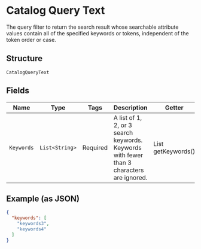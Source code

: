 
# Catalog Query Text

The query filter to return the search result whose searchable attribute values contain all of the specified keywords or tokens, independent of the token order or case.

## Structure

`CatalogQueryText`

## Fields

| Name | Type | Tags | Description | Getter |
|  --- | --- | --- | --- | --- |
| `Keywords` | `List<String>` | Required | A list of 1, 2, or 3 search keywords. Keywords with fewer than 3 characters are ignored. | List<String> getKeywords() |

## Example (as JSON)

```json
{
  "keywords": [
    "keywords3",
    "keywords4"
  ]
}
```

